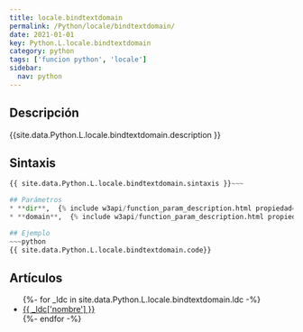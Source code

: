 ```yaml
---
title: locale.bindtextdomain
permalink: /Python/locale/bindtextdomain/
date: 2021-01-01
key: Python.L.locale.bindtextdomain
category: python
tags: ['funcion python', 'locale']
sidebar: 
  nav: python
---
```


## Descripción
{{site.data.Python.L.locale.bindtextdomain.description }}

## Sintaxis
~~~python
{{ site.data.Python.L.locale.bindtextdomain.sintaxis }}~~~

## Parámetros
* **dir**,  {% include w3api/function_param_description.html propiedad=site.data.Python.L.locale.bindtextdomain valor="dir" %}
* **domain**,  {% include w3api/function_param_description.html propiedad=site.data.Python.L.locale.bindtextdomain valor="domain" %}

## Ejemplo
~~~python
{{ site.data.Python.L.locale.bindtextdomain.code}}
~~~

## Artículos
<ul>
{%- for _ldc in site.data.Python.L.locale.bindtextdomain.ldc -%}
   <li>
       <a href="{{_ldc['url'] }}">{{ _ldc['nombre'] }}</a>
   </li>
{%- endfor -%}
</ul>
